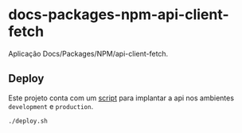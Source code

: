 # docs-packages-npm-api-client-fetch

Aplicação Docs/Packages/NPM/api-client-fetch.

## Deploy

Este projeto conta com um [script](./deploy.sh) para implantar a api nos ambientes `development` e `production`.

```sh
./deploy.sh
```
